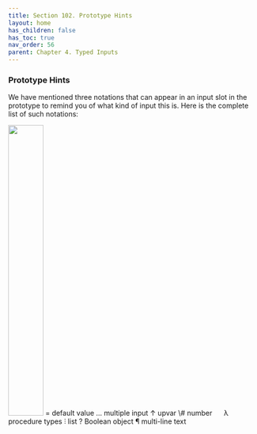 ```yaml
---
title: Section 102. Prototype Hints
layout: home
has_children: false
has_toc: true
nav_order: 56
parent: Chapter 4. Typed Inputs
---
```


### Prototype Hints

We have mentioned three notations that can appear in an input slot in
the prototype to remind you of what kind of input this is. Here is the
complete list of such notations:

<img src="/snap-manual/assets/images/image685.png" style="width:71px; height:587px">
= default value ... multiple input ↑ upvar
\# number

<img src="/snap-manual/assets/images/image686.png" style="width:16px; height:13px">
λ procedure types ⫶ list ? Boolean object
¶ multi-line text

